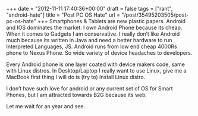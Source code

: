 
+++
date = "2012-11-11 17:40:36+00:00"
draft = false
tags = ["rant", "android-hate"]
title = "Post PC OS Hate"
url = "/post/35495203505/post-pc-os-hate"
+++
Smartphones &amp; Tablets are new plastic papers. Android and IOS dominates the market. I own Android Phone because its cheap. When it comes to Gadgets I am conservative. I really don’t like Android much because its written in Java and need a better hardware to run Interpreted Languages, JS. Android runs from low end cheap 4000Rs phone to Nexus Phone. So wide variety of device headaches to developers.

Every Android phone is one layer coated with device makers code, same with Linux distros. In Desktop/Laptop I really want to use Linux, give me a MacBook first thing I will do is (try to) Install Linux distro.

I don’t have such love for android or any current set of OS for Smart Phones, but I am attracted towards B2G because its web.

Let me wait for an year and see.
